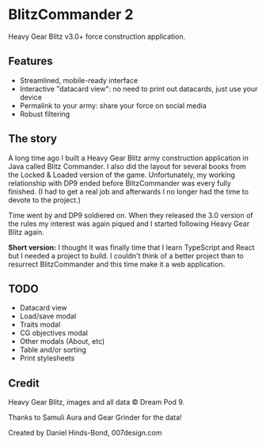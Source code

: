 # BlitzCommander 2
Heavy Gear Blitz v3.0+ force construction application.

## Features
- Streamlined, mobile-ready interface
- Interactive "datacard view": no need to print out datacards, just use your device
- Permalink to your army: share your force on social media
- Robust filtering

## The story
A long time ago I built a Heavy Gear Blitz army construction application in Java called Blitz Commander. I also did the layout for several books from the Locked & Loaded version of the game. Unfortunately, my working relationship with DP9 ended before BlitzCommander was every fully finished. (I had to get a real job and afterwards I no longer had the time to devote to the project.)

Time went by and DP9 soldiered on. When they released the 3.0 version of the rules my interest was again piqued and I started following Heavy Gear Blitz again.

**Short version:** I thought it was finally time that I learn TypeScript and React but I needed a project to build. I couldn't think of a better project than to resurrect BlitzCommander and this time make it a web application.

## TODO
- Datacard view
- Load/save modal
- Traits modal
- CG objectives modal
- Other modals (About, etc)
- Table and/or sorting
- Print stylesheets

## Credit
Heavy Gear Blitz, images and all data © Dream Pod 9.

Thanks to Samuli Aura and Gear Grinder for the data!

Created by Daniel Hinds-Bond, 007design.com